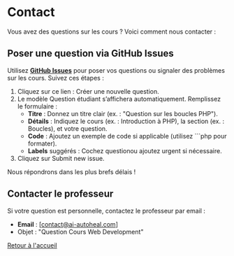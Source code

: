 # Contact

Vous avez des questions sur les cours ? Voici comment nous contacter :

## Poser une question via GitHub Issues

Utilisez [**GitHub Issues**](https://github.com/lakrim92/Cours_WebDevelopment/issues/1) pour poser vos questions ou signaler des problèmes sur les cours. Suivez ces étapes :

1. Cliquez sur ce lien : Créer une nouvelle question.
2. Le modèle Question étudiant s’affichera automatiquement. Remplissez le formulaire :
    - **Titre** : Donnez un titre clair (ex. : "Question sur les boucles PHP").
    - **Détails** : Indiquez le cours (ex. : Introduction à PHP), la section (ex. : Boucles), et votre question.
    - **Code** : Ajoutez un exemple de code si applicable (utilisez ```php pour formater).
    - **Labels** suggérés : Cochez questionou ajoutez urgent si nécessaire.
3. Cliquez sur Submit new issue.

Nous répondrons dans les plus brefs délais !

## Contacter le professeur

Si votre question est personnelle, contactez le professeur par email :

- **Email** : [contact@ai-autoheal.com]
- Objet : "Question Cours Web Development"

[Retour à l'accueil](./index.md)
